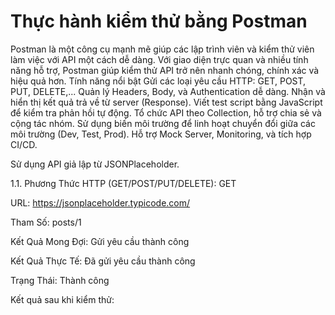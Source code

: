 # Thực hành kiểm thử bằng Postman
Postman là một công cụ mạnh mẽ giúp các lập trình viên và kiểm thử viên làm việc với API một cách dễ dàng. Với giao diện trực quan và nhiều tính năng hỗ trợ, Postman giúp kiểm thử API trở nên nhanh chóng, chính xác và hiệu quả hơn.
Tính năng nổi bật
Gửi các loại yêu cầu HTTP: GET, POST, PUT, DELETE,...
Quản lý Headers, Body, và Authentication dễ dàng.
Nhận và hiển thị kết quả trả về từ server (Response).
Viết test script bằng JavaScript để kiểm tra phản hồi tự động.
Tổ chức API theo Collection, hỗ trợ chia sẻ và cộng tác nhóm.
Sử dụng biến môi trường để linh hoạt chuyển đổi giữa các môi trường (Dev, Test, Prod).
Hỗ trợ Mock Server, Monitoring, và tích hợp CI/CD.

Sử dụng API giả lập từ JSONPlaceholder.

1.1. Phương Thức HTTP (GET/POST/PUT/DELETE): GET

URL: https://jsonplaceholder.typicode.com/

Tham Số: posts/1

Kết Quả Mong Đợi: Gửi yêu cầu thành công

Kết Quả Thực Tế: Đã gửi yêu cầu thành công

Trạng Thái: Thành công

Kết quả sau khi kiểm thử:
